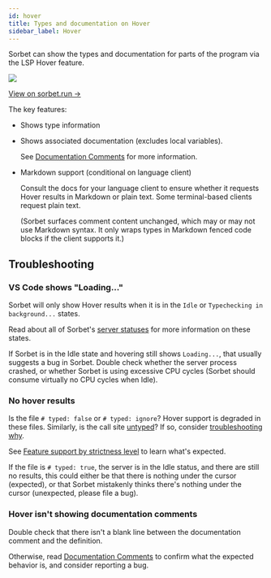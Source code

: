 ```yaml
---
id: hover
title: Types and documentation on Hover
sidebar_label: Hover
---
```


Sorbet can show the types and documentation for parts of the program via the LSP
Hover feature.

<img src="/img/lsp/hover.png" style="max-width: 346px" />

[View on sorbet.run →](https://sorbet.run/#%23%20typed%3A%20true%0Aextend%20T%3A%3ASig%0A%0A%23%20Documentation%20strings%20can%20use%20_markdown_%0A%23%20*%20That%20includes%20*lists*!%0A%23%0A%23%20Tables%20also%20work%3A%0A%23%0A%23%20%7C%20Column%201%20%7C%20Column%202%20%7C%0A%23%20%7C%20-----%20%7C%20-----%20%7C%0A%23%20%7C%20True%20%20%20%7C%20*False*%20%20%20%7C%0Asig%20%7Breturns%28String%29%7D%0Adef%20my_function%0A%20%20%20%20%22%22%0Aend%0A%0A%0A%0A%0A%0A%0A%0A%0Amy_function%0A%23%20%5E%20hover%20here!)

The key features:

- Shows type information

- Shows associated documentation (excludes local variables).

  See [Documentation Comments](doc-comments.md) for more information.

- Markdown support (conditional on language client)

  Consult the docs for your language client to ensure whether it requests Hover
  results in Markdown or plain text. Some terminal-based clients request plain
  text.

  (Sorbet surfaces comment content unchanged, which may or may not use Markdown
  syntax. It only wraps types in Markdown fenced code blocks if the client
  supports it.)

## Troubleshooting

### VS Code shows "Loading..."

Sorbet will only show Hover results when it is in the `Idle` or
`Typechecking in background...` states.

Read about all of Sorbet's [server statuses](server-status.md) for more
information on these states.

If Sorbet is in the Idle state and hovering still shows `Loading...`, that
usually suggests a bug in Sorbet. Double check whether the server process
crashed, or whether Sorbet is using excessive CPU cycles (Sorbet should consume
virtually no CPU cycles when Idle).

### No hover results

Is the file `# typed: false` or `# typed: ignore`? Hover support is degraded in
these files. Similarly, is the call site [untyped](untyped.md)? If so, consider
[troubleshooting why](troubleshooting.md).

See [Feature support by strictness level](lsp-typed-level.md) to learn what's
expected.

If the file is `# typed: true`, the server is in the Idle status, and there are
still no results, this could either be that there is nothing under the cursor
(expected), or that Sorbet mistakenly thinks there's nothing under the cursor
(unexpected, please file a bug).

### Hover isn't showing documentation comments

Double check that there isn't a blank line between the documentation comment and
the definition.

Otherwise, read [Documentation Comments](doc-comments.md) to confirm what the
expected behavior is, and consider reporting a bug.

